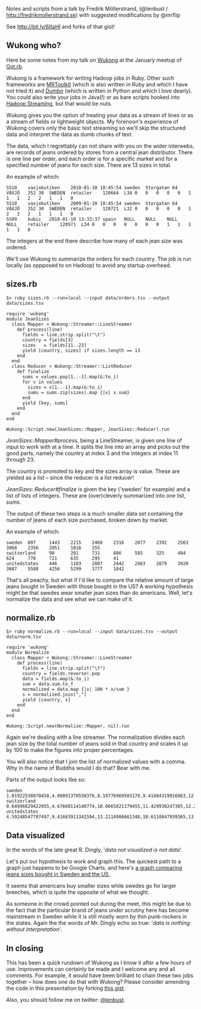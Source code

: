 Notes and scripts from a talk by Fredrik Möllerstrand, (@lenbust / http://fredrikmollerstrand.se) with suggested modifications by @mrflip

See http://bit.ly/6ItaHI and forks of that gist!

Wukong who?
-----------

Here be some notes from my talk on [Wukong](http://github.com/mrflip/wukong) at the January meetup of [Got.rb](http://www.meetup.com/got-rb/).

Wukong is a framework for writing Hadoop jobs in Ruby. Other such frameworks are [MRToolkit](http://code.google.com/p/mrtoolkit/) (which is also written in Ruby and which I have not tried it) and [Dumbo](http://github.com/klbostee/dumbo) (which is written in Python and which I love dearly). You could also write your jobs in Java(!) or as bare scripts hooked into [Hadoop Streaming](http://hadoop.apache.org/common/docs/current/streaming.html), but that would be nuts.

Wukong gives you the option of treating your data as a stream of lines or as a stream of fields or lightweight objects. My forenoon's experience of Wukong covers only the basic text streaming so we'll skip the structured data and interpret the data as dumb chunks of text.

The data, which I regrettably can not share with you on the wider interwebs, are records of jeans ordered by stores from a central jean distributor. There is one line per order, and each order is for a specific market and for a specified number of jeans for each size. There are 13 sizes in total.

An example of which:

	SS10	vaxjobutiken	2010-01-10 10:45:54	sweden	Storgatan 64 	VÄXJÖ	352 30	SWEDEN	retailer	120664	L34	0	0	0	0	0	1	1	1	2	2	1	1	0
	SS10	vaxjobutiken	2009-01-10 10:45:54	sweden	Storgatan 64 	VÄXJÖ	352 30	SWEDEN	retailer	120721	L32	0	0	0	0	0	1	2	2	2	1	1	1	0
	SS09	kubic	2010-01-10 13:33:37	spain	NULL	NULL	NULL	NULL	retailer	120571	L34	0	0	0	0	0	0	0	1	1	1	1	1	0


The integers at the end there describe how many of each jean size was ordered. 

We'll use Wukong to summarize the orders for each country. The job is run locally (as oppposed to on Hadoop) to avoid any startup overhead.

sizes.rb
--------
	$> ruby sizes.rb --run=local --input data/orders.tsv --output data/sizes.tsv

	require 'wukong'
	module JeanSizes
	  class Mapper < Wukong::Streamer::LineStreamer
	    def process(line)
	      fields = line.strip.split("\t")
	      country = fields[3]
	      sizes   = fields[11..23]
	      yield [country, sizes] if sizes.length == 13
	    end
	  end
	  class Reducer < Wukong::Streamer::ListReducer
	    def finalize
	      sums = values.pop[1..-1].map(&:to_i)
	      for v in values 
	        sizes = v[1..-1].map(&:to_i)
	        sums = sums.zip(sizes).map {|x| x.sum}
	      end
	      yield [key, sums]
	    end
	  end
	end
	
	Wukong::Script.new(JeanSizes::Mapper, JeanSizes::Reducer).run


*JeanSizes::Mapper#process*, being a LineStreamer, is given one line of input to work with at a time. It splits the line into an array and picks out the good parts, namely the country at index 3 and the integers at index 11 through 23.

The country is promoted to key and the sizes array is value. These are yielded as a list – since the reducer is a list reducer!

*JeanSizes::Reducer#finalize* is given the key ('sweden' for example) and a list of lists of integers. These are (over)cleverly summarized into one list, *sums*.

The output of these two steps is a much smaller data set containing the number of jeans of each size purchased, broken down by market.

An example of which:

	sweden  807     1443    2215    2460    2316    2077    2392    2563    3068    2356    2051    1016    255
	switzerland     90      201     731     886     585     325     404     624     770     721     635     295     41
	unitedstates    446     1103    2007    2442    2863    2879    3920    3687    5588    4256    5299    3777    1842


That's all peachy, but what if I'd like to compare the relative amount of large jeans bought in Sweden with those bought in the US? A working hypothesis might be that swedes wear smaller jean sizes than do americans. Well, let's normalize the data and see what we can make of it.


normalize.rb
------------
	$> ruby normalize.rb --run=local --input data/sizes.tsv --output data/norm.tsv

	require 'wukong'
	module Normalize
	  class Mapper < Wukong::Streamer::LineStreamer
	    def process(line)
	      fields = line.strip.split("\t")
	      country = fields.reverse!.pop
	      data = fields.map(&:to_i)
	      sum = data.sum.to_f
	      normalized = data.map {|x| 100 * x/sum }
	      s = normalized.join(",")
	      yield [country, s]
	    end
	  end
	end

	Wukong::Script.new(Normalize::Mapper, nil).run

Again we're dealing with a line streamer. The normalization divides each jean size by the total number of jeans sold in that country and scales it up by 100 to make the figures into proper percentages.

You will also notice that I join the list of normalized values with a comma. Why in the name of Buddha would I do that? Bear with me.

Parts of the output looks like so:

	sweden	1.01922538870458,4.06091370558376,8.19776969503178,9.41684319916863,12.2626803629242,10.2442143970582,9.56073384227987,8.30169071505656,9.25696470682282,9.83252727926776,8.85327151364963,5.76761661137536,3.22554858307686
	switzerland	0.64996829422955,4.67660114140774,10.0665821179455,11.429930247305,12.2067216233354,9.89220038046925,6.40456563094483,5.15218769816107,9.27393785668992,14.0456563094483,11.5884590995561,3.1864299302473,1.42675967025999
	unitedstates	4.59248547707497,9.41683911341594,13.2114986661348,10.6110847939365,13.9320352040689,9.19245057219078,9.77336757336259,7.17794011319155,7.13804881697375,6.08840908524271,5.0038644693211,2.75000623301503,1.11196988207136


Data visualized
---------------

In the words of the late great R. Dingly, '*data not visualized is not data*'.

Let's put our hypothesis to work and graph this. The quickest path to a graph just happens to be Google Charts, and here's 
[a graph comparing jeans sizes bought in Sweden and the US ](http://chart.apis.google.com/chart?cht=bvg&chd=t:1.01922538870458,4.06091370558376,8.19776969503178,9.41684319916863,12.2626803629242,10.2442143970582,9.56073384227987,8.30169071505656,9.25696470682282,9.83252727926776,8.85327151364963,5.76761661137536,3.22554858307686|4.59248547707497,9.41683911341594,13.2114986661348,10.6110847939365,13.9320352040689,9.19245057219078,9.77336757336259,7.17794011319155,7.13804881697375,6.08840908524271,5.0038644693211,2.75000623301503,1.11196988207136&chds=0,20&chs=800x375&chdl=Sweden|USA&chco=eecc00,00eedd).

It seems that americans buy smaller sizes while swedes go for larger breeches, which is quite the opposite of what we thought.

As someone in the crowd pointed out during the meet, this might be due to the fact that the particular brand of jeans under scrutiny here has become mainstream in Sweden while it is still mostly worn by thin punk-rockers in the states. Again the the words of Mr. Dingly echo so true: '*data is nothing without interpretation*'.


In closing
----------

This has been a quick rundown of Wukong as I know it after a few hours of use. Improvements can certainly be made and I welcome any and all comments. For example, it would have been brilliant to chain these two jobs together – how does one do that with Wukong? Please consider amending the code in this presentation by forking [this gist](http://gist.github.com/278043).

Also, you should follow me on twitter: [@lenbust](http://twitter.com/lenbust).
